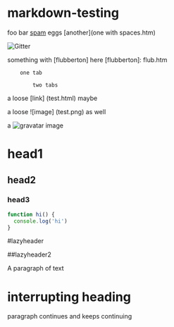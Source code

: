 # markdown-testing

foo bar [spam] eggs [another](one with spaces.htm)

[spam]: something-here

![Gitter](https://badges.gitter.im/Join%20Chat.svg "image title")

something with [flubberton] here
[flubberton]: flub.htm

```
	one tab

		two tabs
```

a loose [link]  (test.html) maybe

a loose ![image]  (test.png) as well

a ![gravatar](http://host.gravatar.com) image

 # head1

  ## head2

   ### head3

```js
function hi() {
  console.log('hi')
}
```

#lazyheader

##lazyheader2

A paragraph of text
# interrupting heading
paragraph continues
and keeps continuing
